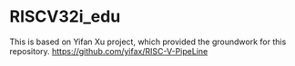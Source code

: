# RISCV32i_edu
This is based on Yifan Xu  project, which provided the groundwork for this repository.
https://github.com/yifax/RISC-V-PipeLine
